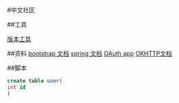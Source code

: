 #中文社区


##工具

[版本工具](git/github)


##资料
[bootstrap 文档](https://v3.bootcss.com/css/)
[spring 文档](https://spring.io/guides/gs/serving-web-content)
[OAuth app](https://developer.github.com/apps/building-oauth-apps/authorizing-oauth-apps/)
[OKHTTP文档](https://square.github.io/okhttp/)

##脚本
```sql
create table user(
int id 
)
```